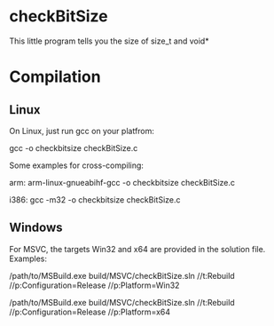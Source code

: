 # checkBitSize
This little program tells you the size of size_t and void*
# Compilation
## Linux
On Linux, just run gcc on your platfrom:

gcc -o checkbitsize checkBitSize.c

Some examples for cross-compiling:

arm: arm-linux-gnueabihf-gcc -o checkbitsize checkBitSize.c

i386: gcc -m32 -o checkbitsize checkBitSize.c

## Windows
For MSVC, the targets Win32 and x64 are provided in the solution file. Examples:

/path/to/MSBuild.exe build/MSVC/checkBitSize.sln //t:Rebuild //p:Configuration=Release //p:Platform=Win32

/path/to/MSBuild.exe build/MSVC/checkBitSize.sln //t:Rebuild //p:Configuration=Release //p:Platform=x64
